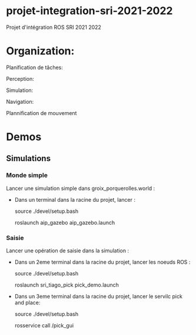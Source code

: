 # projet-integration-sri-2021-2022
Projet d'intégration ROS SRI 2021 2022

# Organization:

Planification de tâches: 
	

Perception: 

Simulation: 


Navigation:


Plannification de mouvement

# Demos

## Simulations

### Monde simple
Lancer une simulation simple dans groix_porquerolles.world : 
- Dans un terminal dans la racine du projet, lancer :

	source ./devel/setup.bash
	
	roslaunch aip_gazebo aip_gazebo.launch
	
### Saisie
Lancer une opération de saisie dans la simulation :
- Dans un 2eme terminal dans la racine du projet, lancer les noeuds ROS :

	source ./devel/setup.bash
	
	roslaunch sri_tiago_pick pick_demo.launch


- Dans un 3eme terminal dans la racine du projet, lancer le servilc pick and place:

	source ./devel/setup.bash
	
	rosservice call /pick_gui

